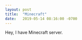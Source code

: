 ```yaml
---
layout: post
title:  "Minecraft"
date:   2019-05-14 08:16:00 -0700
---
```


Hey, I have Minecraft server.
